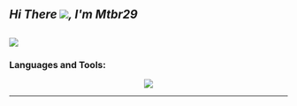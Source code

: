 

<!---
mtbr29/mtbr29 is a ✨ special ✨ repository because its `README.md` (this file) appears on your GitHub profile.
You can click the Preview link to take a look at your changes.
--->

## ***Hi There ![](https://user-images.githubusercontent.com/18350557/176309783-0785949b-9127-417c-8b55-ab5a4333674e.gif), I'm Mtbr29***


[![](https://awesome-github-stats.azurewebsites.net/user-stats/mtbr29?cardType=github&theme=dark&preferLogin=false&Text=1DDD13&Title=21DD00)](https://git.io/awesome-stats-card)
---

### Languages and Tools:

<p align="center">
  <a href="https://mtbr29.dev">
    <img src="https://skillicons.dev/icons?i=aiscript,blender,css,discord,bots,dotnet,github,html,htmx,php,py," />
  </a>
</p>

---------------
